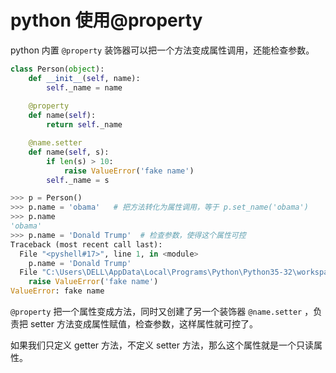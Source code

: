 # python 使用@property

python 内置 `@property` 装饰器可以把一个方法变成属性调用，还能检查参数。

```python
class Person(object):
    def __init__(self, name):
        self._name = name
    
    @property
    def name(self):
        return self._name

    @name.setter
    def name(self, s):
        if len(s) > 10:
            raise ValueError('fake name')
        self._name = s

>>> p = Person()
>>> p.name = 'obama'   # 把方法转化为属性调用，等于 p.set_name('obama')
>>> p.name
'obama'
>>> p.name = 'Donald Trump'  # 检查参数，使得这个属性可控
Traceback (most recent call last):
  File "<pyshell#17>", line 1, in <module>
    p.name = 'Donald Trump'
  File "C:\Users\DELL\AppData\Local\Programs\Python\Python35-32\workspace\demo.py", line 12, in name
    raise ValueError('fake name')
ValueError: fake name

```

`@property` 把一个属性变成方法，同时又创建了另一个装饰器 `@name.setter` ，负责把 setter 方法变成属性赋值，检查参数，这样属性就可控了。

如果我们只定义 getter 方法，不定义 setter 方法，那么这个属性就是一个只读属性。